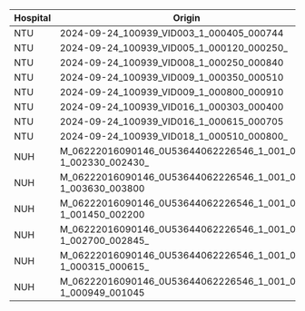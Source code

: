 |Hospital|Origin|Recorded|
|-|-|-|
|NTU|2024-09-24_100939_VID003_1_000405_000744|20241021_110904|
|NTU|2024-09-24_100939_VID005_1_000120_000250_|20241021_111344|
|NTU|2024-09-24_100939_VID008_1_000250_000840|20241021_111558|
|NTU|2024-09-24_100939_VID009_1_000350_000510|20241021_112241|
|NTU|2024-09-24_100939_VID009_1_000800_000910|20241021_112438|
|NTU|2024-09-24_100939_VID016_1_000303_000400|20241021_112621|
|NTU|2024-09-24_100939_VID016_1_000615_000705|20241021_112801|
|NTU|2024-09-24_100939_VID018_1_000510_000800_|20241021_112922|
|NUH|M_06222016090146_0U53644062226546_1_001_001-1_002330_002430_|20241021_113512|
|NUH|M_06222016090146_0U53644062226546_1_001_001-1_003630_003800|20241021_113641|
|NUH|M_06222016090146_0U53644062226546_1_001_002-1_001450_002200|20241021_113837|
|NUH|M_06222016090146_0U53644062226546_1_001_002-1_002700_002845_|20241021_114548|
|NUH|M_06222016090146_0U53644062226546_1_001_003-1_000315_000615_|20241021_114809|
|NUH|M_06222016090146_0U53644062226546_1_001_003-1_000949_001045|20241021_115141|